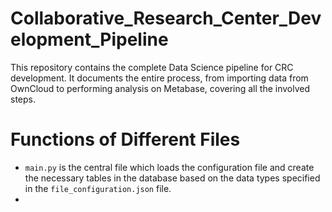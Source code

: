 # Collaborative_Research_Center_Development_Pipeline

This repository contains the complete Data Science pipeline for CRC development. It documents the entire process, from importing data from OwnCloud to performing analysis on Metabase, covering all the involved steps.

# Functions of Different Files

* `main.py` is the central file which loads the configuration file and create the necessary tables in the database based on the data types specified in the `file_configuration.json` file.
*
